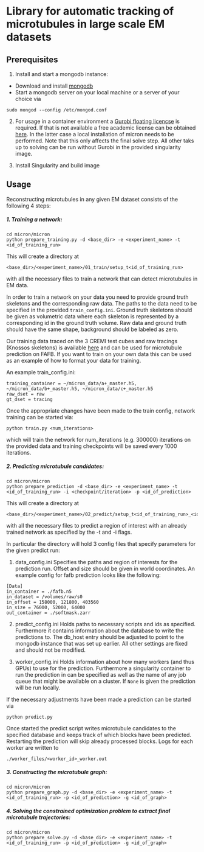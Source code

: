 # Library for automatic tracking of microtubules in large scale EM datasets


## Prerequisites

1. Install and start a mongodb instance:

- Download and install [mongodb](https://www.mongodb.com/)
- Start a mongodb server on your local machine or a server of your choice via
```
sudo mongod --config /etc/mongod.conf 
```

2. For usage in a container environment a [Gurobi floating licencse](https://www.gurobi.com/documentation/8.1/quickstart_mac/setting_up_and_using_a_flo.html) is required.
   If that is not available a free academic license can be obtained [here](https://www.gurobi.com/downloads/end-user-license-agreement-academic/). In the latter case
   a local installation of micron needs to be performed. Note that this only affects the final solve step. All other taks up to solving can be run without Gurobi in 
   the provided singularity image.


3. Install Singularity and build image


## Usage
Reconstructing microtubules in any given EM dataset consists of the following 4 steps:

##### 1. Training a network:

```
cd micron/micron
python prepare_training.py -d <base_dir> -e <experiment_name> -t <id_of_training_run>
```

This will create a directory at 
```
<base_dir>/<experiment_name>/01_train/setup_t<id_of_training_run> 
```
with all the necessary 
files to train a network that can detect microtubules in EM data.

In order to train a network on your data you need to provide ground truth skeletons and the corresponding raw data.
The paths to the data need to be specified in the provided ```train_config.ini```. Ground truth skeletons should be given
as volumetric data where each skeleton is represented by a corresponding id in the ground truth volume. Raw 
data and ground truth should have the same shape, background should be labeled as zero.

Our training data traced on the 3 CREMI test cubes and raw tracings (Knossos skeletons)
is available [here](https://github.com/nilsec/micron_data.git) and 
can be used for microtubule prediction on FAFB. If you want to train on your own data this can be used as an example
of how to format your data for training. 

An example train_config.ini:
```
training_container = ~/micron_data/a+_master.h5, ~/micron_data/b+_master.h5, ~/micron_data/c+_master.h5
raw_dset = raw
gt_dset = tracing
```
Once the appropriate changes have been made to the train config, network training can be started
via: 
```
python train.py <num_iterations>
```
which will train the network for num_iterations (e.g. 300000) iterations on the provided data and
training checkpoints will be saved every 1000 iterations.

##### 2. Predicting microtubule candidates:

```
cd micron/micron
python prepare_prediction -d <base_dir> -e <experiment_name> -t <id_of_training_run> -i <checkpoint/iteration> -p <id_of_prediction>
```

This will create a directory at 
```
<base_dir>/<experiment_name>/02_predict/setup_t<id_of_training_run>_<id_of_prediction>
```
 with all the
necessary files to predict a region of interest with an already trained network as specified by the -t and -i flags.

In particular the directory will hold 3 config files that specify parameters for the given predict run:

1. data_config.ini
    Specifies the paths and region of interests for the prediction run. Offset and size 
    should be given in world coordinates. An example config for fafb prediction looks like
    the following:
    
```
[Data]
in_container = ./fafb.n5
in_dataset = /volumes/raw/s0
in_offset = 158000, 121800, 403560
in_size = 76000, 52000, 64000
out_container = ./softmask.zarr
```

2. predict_config.ini
	Holds paths to necessary scripts and ids as specified. Furthermore it
    contains information about the database to write the predictions to.
    The db_host entry should be adjusted to point to the mongodb 
    instance that was set up earlier. All other settings are fixed 
    and should not be modified.


3. worker_config.ini
    Holds information about how many workers (and thus GPUs) to use
    for the prediction. Furthermore a singularity container
    to run the prediction in can be specified as well as
    the name of any job queue that might be available on a cluster.
    If ```None``` is given the prediction will be run locally.

If the necessary adjustments have been made a prediction can be started via
```
python predict.py 
```

Once started the predict script writes microtubule candidates to the specified database and 
keeps track of which blocks have been predicted. Restarting the prediction will skip already 
processed blocks. Logs for each worker are written to
 ``` 
./worker_files/<worker_id>_worker.out
```

##### 3. Constructing the microtubule graph:


```
cd micron/micron
python prepare_graph.py -d <base_dir> -e <experiment_name> -t <id_of_training_run> -p <id_of_prediction> -g <id_of_graph>
```

##### 4. Solving the constrained optimization problem to extract final microtubule trajectories:
```
cd micron/micron
python prepare_solve.py -d <base_dir> -e <experiment_name> -t <id_of_training_run> -p <id_of_prediction> -g <id_of_graph>
```





